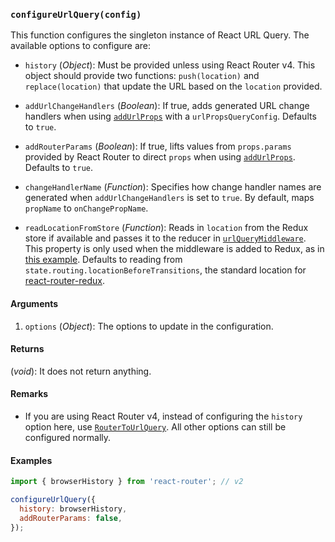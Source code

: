 ### `configureUrlQuery(config)`

This function configures the singleton instance of React URL Query. The available options to configure are:

* `history` (*Object*): Must be provided unless using React Router v4. This object should provide two functions: `push(location)` and `replace(location)` that update the URL based on the `location` provided.

* `addUrlChangeHandlers` (*Boolean*): If true, adds generated URL change handlers when using [`addUrlProps`](addUrlProps.md) with a `urlPropsQueryConfig`. Defaults to `true`.

* `addRouterParams` (*Boolean*): If true, lifts values from `props.params` provided by React Router to direct `props` when using [`addUrlProps`](addUrlProps.md). Defaults to `true`.

* `changeHandlerName` (*Function*): Specifies how change handler names are generated when `addUrlChangeHandlers` is set to `true`. By default, maps `propName` to `onChangePropName`.

* `readLocationFromStore` (*Function*): Reads in `location` from the Redux store if available and passes it to the reducer in [`urlQueryMiddleware`](urlQueryMiddleware.md). This property is only used when the middleware is added to Redux, as in [this example](https://github.com/pbeshai/react-url-query/tree/master/examples/redux-with-actions). Defaults to reading from `state.routing.locationBeforeTransitions`, the standard location for [react-router-redux](https://github.com/reactjs/react-router-redux).

#### Arguments

1. `options` (*Object*): The options to update in the configuration.

#### Returns

(*void*): It does not return anything.

#### Remarks

* If you are using React Router v4, instead of configuring the `history` option here, use [`RouterToUrlQuery`](RouterToUrlQuery.md). All other options can still be configured normally.

#### Examples

```js
import { browserHistory } from 'react-router'; // v2

configureUrlQuery({
  history: browserHistory,
  addRouterParams: false,
});
```
